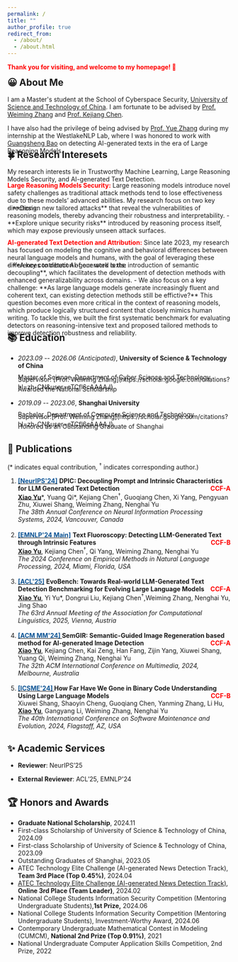 ```yaml
---
permalink: /
title: ""
author_profile: true
redirect_from: 
  - /about/
  - /about.html
---
```


<span style="color:red;">**Thank you for visiting, and welcome to my homepage! 💐**</span>

<div id="about"></div>
<h2 style="margin-top: 0.3em;">😀 About Me</h2>

I am a Master's student at the School of Cyberspace Security, [University of Science and Technology of China](https://www.ustc.edu.cn/). I am fortunate to be advised by [Prof. Weiming Zhang](https://scholar.google.com/citations?hl=zh-CN&user=eTCfl6cAAAAJ) and [Prof. Kejiang Chen](http://home.ustc.edu.cn/~chenkj/).

I have also had the privilege of being advised by [Prof. Yue Zhang](https://frcchang.github.io/) during my internship at the WestlakeNLP Lab, where I was honored to work with [Guangsheng Bao](https://scholar.google.com/citations?user=cxPJx2kAAAAJ&hl=en) on detecting AI-generated texts in the era of Large Reasoning Models.

<h2 style="margin-top: -2em; border-bottom: none;"></h2>

**🍀 Research Interesets**
---

My research interests lie in Trustworthy Machine Learning, Large Reasoning Models Security, and AI-generated Text Detection.

<h2 style="margin-top: -1em; border-bottom: none;"></h2>

**<span style="color:red;">Large Reasoning Models Security:</span>** Large reasoning models introduce novel safety challenges as traditional attack methods tend to lose effectiveness due to these models’ advanced abilities. My research focus on two key directions:
<h2 style="margin-top: -1.6em; border-bottom: none;"></h2>
  - **Design new tailored attacks** that reveal the vulnerabilities of reasoning models, thereby advancing their robustness and interpretability.
  - **Explore unique security risks** introduced by reasoning process itself, which may expose previously unseen attack surfaces.

<h2 style="margin-top: -0.4em; border-bottom: none;"></h2>

**<span style="color:red;">AI-generated Text Detection and Attribution:</span>**  Since late 2023, my research has focused on modeling the cognitive and behavioral differences between neural language models and humans, with the goal of leveraging these differences to detect AI-generated texts: 
<h2 style="margin-top: -1.6em; border-bottom: none;"></h2>
  - **A key contribution of our work is the introduction of semantic decoupling**, which facilitates the development of detection methods with enhanced generalizability across domains. 
  - We also focus on a key challenge: **As large language models generate increasingly fluent and coherent text, can existing detection methods still be effictive?** This question becomes even more critical in the context of reasoning models, which produce logically structured content that closely mimics human writing. To tackle this, we built the first systematic benchmark for evaluating detectors on reasoning-intensive text and proposed tailored methods to improve detection robustness and reliability.

<h2 style="margin-top: -2em; border-bottom: none;"></h2>

<div id="education"></div>

**📚 Education**
---

- *2023.09 -- 2026.06 (Anticipated)*, **University of Science & Technology of China**
    <h2 style="margin-top: -0.4em; border-bottom: none;"></h2>   
    Master of Science, Department of Cyber Science and Technology

    <h2 style="margin-top: -1.4em; border-bottom: none;"></h2>  
    Supervisor: [Prof. Weiming Zhang](https://scholar.google.com/citations?hl=zh-CN&user=eTCfl6cAAAAJ)

    <h2 style="margin-top: -1.4em; border-bottom: none;"></h2>  
    Awarded the National Scholarship

- *2019.09 -- 2023.06*, **Shanghai University**
    <h2 style="margin-top: -0.4em; border-bottom: none;"></h2>  
    Bachelor, Department of Computer Science and Technology
    
    <h2 style="margin-top: -1.4em; border-bottom: none;"></h2>  
    Supervisor:[Prof. Weiming Zhang](https://scholar.google.com/citations?hl=zh-CN&user=eTCfl6cAAAAJ).

    <h2 style="margin-top: -1.4em; border-bottom: none;"></h2>  
    Honored as an Outstanding Graduate of Shanghai

<div id="publications"></div>

**🎊 Publications**
---

(* indicates equal contribution, <sup>†</sup> indicates corresponding author.)

<ol>
    <li>
        <b><a href='https://arxiv.org/pdf/2305.12519'><font color="#0b5394">[NeurIPS'24]</font></a></b>
        <b>DPIC: Decoupling Prompt and Intrinsic Characteristics for LLM Generated Text Detection</b>
        <strong><font style="color:#FF0000;float: right">CCF-A</font></strong>
        <br /> <strong><u>Xiao Yu</u></strong>*, Yuang Qi*, Kejiang Chen<sup>†</sup>, Guoqiang Chen, Xi Yang, Pengyuan Zhu, Xiuwei Shang, Weiming Zhang, Nenghai Yu
        <br />
        <em>The 38th Annual Conference on Neural Information Processing Systems, 2024, Vancouver, Canada</em><br>
    </li>
    <h2 style="margin-top: 0.004em; border-bottom: none;"></h2>  
    <li>
        <b><a href='https://aclanthology.org/2024.emnlp-main.885.pdf'><font color="#0b5394">[EMNLP'24 Main]</font></a></b>
        <b>Text Fluoroscopy: Detecting LLM-Generated Text through Intrinsic Features</b>
        <strong><font style="color:#FF0000;float: right">CCF-B</font></strong>
        <br /> <strong><u>Xiao Yu</u></strong>, Kejiang Chen<sup>†</sup>,  Qi Yang, Weiming Zhang, Nenghai Yu
        <br />
        <em>The 2024 Conference on Empirical Methods in Natural Language Processing, 2024, Miami, Florida, USA</em><br>
    </li>
    <h2 style="margin-top: 0.004em; border-bottom: none;"></h2>  
    <li>
        <b><a href='https://aclanthology.org/2025.findings-acl.754.pdf'><font color="#0b5394">[ACL'25]</font></a></b>
        <b>EvoBench: Towards Real-world LLM-Generated Text Detection Benchmarking for Evolving
      Large Language Models</b>
        <strong><font style="color:#FF0000;float: right">CCF-A</font></strong>
        <br /> <strong><u>Xiao Yu</u></strong>, Yi Yu*, Dongrui Liu, Kejiang Chen<sup>†</sup>,Weiming Zhang, Nenghai Yu, Jing Shao
        <br />
        <em>The 63rd Annual Meeting of the Association for Computational Linguistics, 2025, Vienna, Austria </em><br>
    </li>
    <h2 style="margin-top: 0.004em; border-bottom: none;"></h2>  
    <li>
        <b><a href='https://dl.acm.org/doi/10.1145/3664647.3680776'><font color="#0b5394">[ACM MM'24] </font></a></b>
        <b>SemGIR: Semantic-Guided Image Regeneration based method for AI-generated Image Detection</b>
        <strong><font style="color:#FF0000;float: right">CCF-A</font></strong>
        <br /> <strong><u>Xiao Yu</u></strong>, Kejiang Chen, Kai Zeng, Han Fang, Zijin Yang, Xiuwei Shang, Yuang Qi, Weiming Zhang, Nenghai Yu
        <br />
        <em>The 32th ACM International Conference on Multimedia, 2024, Melbourne, Australia</em><br>
    </li>
    <h2 style="margin-top: 0.004em; border-bottom: none;"></h2>  
    <li>
      <b><a href='https://ieeexplore.ieee.org/abstract/document/10795058'><font color="#0b5394">[ICSME'24] </font></a></b>
      <b>How Far Have We Gone in Binary Code Understanding Using Large Language Models</b>
      <strong><font style="color:#FF0000;float: right">CCF-B</font></strong>
      <br /> Xiuwei Shang, Shaoyin Cheng, Guoqiang Chen, Yanming Zhang, Li Hu, <strong><u>Xiao Yu</u></strong>, Gangyang Li, Weiming Zhang, Nenghai Yu
      <br />
      <em>The 40th International Conference on Software Maintenance and Evolution, 2024, Flagstaff, AZ, USA</em><br>
    </li>

</ol>

<div id="services"></div>

**✨ Academic Services**
---
- **Reviewer**: NeurIPS’25

- **External Reviewer**: ACL’25, EMNLP'24

<div id="honors"></div> 

**🏆 Honors and Awards**
---

<ul>
<li><strong>Graduate National Scholarship</strong>, 2024.11<br></li>
<li>First-class Scholarship of University of Science & Technology of China, 2024.09<br></li>
<li>First-class Scholarship of University of Science & Technology of China, 2023.09<br></li>
<li> Outstanding Graduates of Shanghai, 2023.05<br></li>

<li>
   ATEC Technology Elite Challenge (AI-generated News Detection Track), <strong>Team 3rd Place (Top 0.45%)</strong>, 2024.04
</li>
<li>
    <a href='https://www.atecup.cn/matchHomeRanklist/100001/rankList'>ATEC Technology Elite Challenge (AI-generated News Detection Track)</a>, <strong>Online 3rd Place (Team Leader)</strong>, 2024.02
</li>


<li> National College Students Information Security Competition (Mentoring Undergraduate Students),<strong>1st Prize,</strong> 2024.06<br></li>
<li> National College Students Information Security Competition (Mentoring Undergraduate Students), Investment-Worthy Award, 2024.06<br></li>

<li> Contemporary Undergraduate Mathematical Contest in Modeling (CUMCM), <strong>National 2nd Prize (Top 0.91%)</strong>, 2021<br></li>

<li> National Undergraduate Computer Application Skills Competition, 2nd Prize, 2022<br></li>
</ul>

